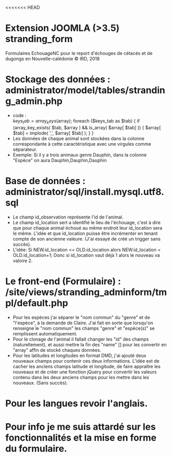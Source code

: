 <<<<<<< HEAD
# Extension JOOMLA (>3.5) stranding_form 
Formulaires EchouageNC pour le report d'échouges de cétacés et de dugongs en Nouvelle-calédonie
© IRD, 2018

# Stockage des données : administrator/model/tables/stranding_admin.php
- code :  
		$keys_tab = array_keys($array);
        foreach ($keys_tab as $tab) {
            if (array_key_exists( $tab, $array ) && is_array( $array[ $tab] )) {
            $array[ $tab] = implode( ',', $array[ $tab] );
         }
        } 
- Les données de chaque animal sont stockées dans la colonne correspondante à cette caractéristique avec une virgules comme séparateur.
- Exemple: Si il y a trois animaux genre Dauphin, dans la colonne "Espèce" on aura Dauphin,Dauphin,Dauphin

# Base de données : administrator/sql/install.mysql.utf8.sql
- Le champ id_observation représente l'id de l'animal.
- Le champ id_location sert a identifié le lieu de l'échouage, c'est à dire que pour chaque animal échoué au même endroit leur id_location sera le même. L'idée et que id_location puisse être incrémenter en tenant compte de son ancienne valeure. (J'ai essayé de créé un trigger sans succès).
- L'idée: Si NEW.id_location <= OLD.id_location alors NEW.id_location = OLD.id_location+1; Donc si id_location vaut déjà 1 alors le nouveau va valoire 2.  

# Le front-end (Formulaire) : /site/views/stranding_adminform/tmpl/default.php
- Pour les espèces j'ai séparer le "nom commun" du "genre" et de "l'espèce", à la demande de Claire. J'ai fait en sorte que lorsqu'on renseigne le "nom commun" les champs "genre" et "espèce(s)" se remplissent automatiquement.
- Pour le clonage de l'animal il fallait changer les "id" des champs (naturellement), et aussi mettre la fin des "name" [] pour les convertir en "array" affin de stocké chaques données. 
- Pour les latitudes et longitudes en format DMD, j'ai ajouté deux nouveaux champs pour contenir ces deux informations. L'idée est de cacher les anciens champs latitude et longitude, de faire appraître les nouveaux et de créer une fonction jQuery pour convertir les valeurs contenu dans les deux anciens champs pour les mettre dans les nouveaux. (Sans succès).

# Pour les langues revoir l'anglais.

# Pour info je me suis attardé sur les fonctionnalités et la mise en forme du formulaire.


